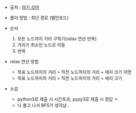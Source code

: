 - 출처 : [아기 상어](https://www.acmicpc.net/problem/16236)

- 풀이 방법 : 최단 경로 (벨만포드)

- 순서
    1. 모든 노드까지 거리 구하기(relax 연산 반복)
    2. 거리가 최소인 노드로 이동
    3. 반복

- relax  연산 방법
    - 목표 노드까지의 거리 > 직전 노드까지의 거리 + 에지 크기 이면
    - 목표 노드까지의 거리 = 직전 노드까지의 거리 + 에지 크기

- 소감
    - python3로 제출 시 시간초과, pypy3로 제출 시 정답 ㅜ
    - 다 풀고 나서 BFS가 생각남..
